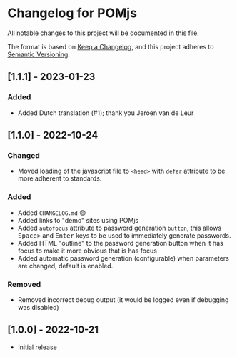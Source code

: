 # Changelog for POMjs
All notable changes to this project will be documented in this file.

The format is based on [Keep a Changelog](https://keepachangelog.com/en/1.0.0/), and this project adheres to [Semantic Versioning](https://semver.org/spec/v2.0.0.html).

## [1.1.1] - 2023-01-23

### Added

- Added Dutch translation (#1); thank you Jeroen van de Leur

## [1.1.0] - 2022-10-24

### Changed
- Moved loading of the javascript file to `<head>` with `defer` attribute to be more adherent to standards.

### Added
- Added `CHANGELOG.md` :blush:
- Added links to "demo" sites using POMjs
- Added `autofocus` attribute to password generation `button`, this allows <kbd>Space></kbd> and <kbd>Enter</kbd> keys to be used to immediately generate passwords.
- Added HTML "outline" to the password generation button when it has focus to make it more obvious that is has focus
- Added automatic password generation (configurable) when parameters are changed, default is enabled.

### Removed
- Removed incorrect debug output (it would be logged even if debugging was disabled)

## [1.0.0] - 2022-10-21
- Initial release
